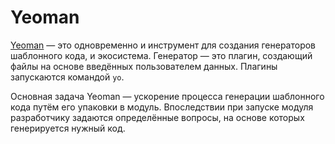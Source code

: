 # Yeoman

[Yeoman](http://yeoman.io/) — это одновременно и инструмент для создания генераторов шаблонного кода, и экосистема. Генератор — это плагин, создающий файлы на основе введённых пользователем данных. Плагины запускаются командой `yo`.

Основная задача Yeoman — ускорение процесса генерации шаблонного кода путём его упаковки в модуль. Впоследствии при запуске модуля разработчику задаются определённые вопросы, на основе которых генерируется нужный код.